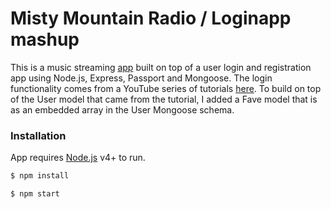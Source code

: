 # Misty Mountain Radio / Loginapp mashup

This is a music streaming [app](https://github.com/jdpolakoff/archive) built on top of a user login and registration app using Node.js, Express, Passport and Mongoose. The login functionality comes from a YouTube series of tutorials [here](https://www.youtube.com/watch?v=Z1ktxiqyiLA). To build on top of the User model that came from the tutorial, I added a Fave model that is as an embedded array in the User Mongoose schema. 

### Installation

App requires [Node.js](https://nodejs.org/) v4+ to run.

```sh
$ npm install
```

```sh
$ npm start
```

